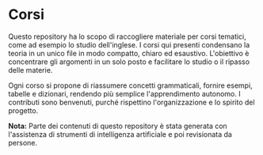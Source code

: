 # Corsi

Questo repository ha lo scopo di raccogliere materiale per corsi tematici, come ad esempio lo studio dell'inglese. I corsi qui presenti condensano la teoria in un unico file in modo compatto, chiaro ed esaustivo. L'obiettivo è concentrare gli argomenti in un solo posto e facilitare lo studio o il ripasso delle materie.

Ogni corso si propone di riassumere concetti grammaticali, fornire esempi, tabelle e dizionari, rendendo più semplice l'apprendimento autonomo. I contributi sono benvenuti, purché rispettino l'organizzazione e lo spirito del progetto.

**Nota:** Parte dei contenuti di questo repository è stata generata con l'assistenza di strumenti di intelligenza artificiale e poi revisionata da persone.
